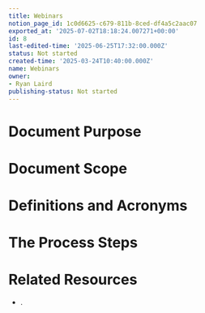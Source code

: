 ```yaml
---
title: Webinars
notion_page_id: 1c0d6625-c679-811b-8ced-df4a5c2aac07
exported_at: '2025-07-02T18:18:24.007271+00:00'
id: 8
last-edited-time: '2025-06-25T17:32:00.000Z'
status: Not started
created-time: '2025-03-24T10:40:00.000Z'
name: Webinars
owner:
- Ryan Laird
publishing-status: Not started
---
```


# Document Purpose

<!-- Unsupported block type: divider -->

<!-- Unsupported block type: unsupported -->



# Document Scope

<!-- Unsupported block type: divider -->

<!-- Unsupported block type: unsupported -->

# Definitions and Acronyms

<!-- Unsupported block type: divider -->

<!-- Unsupported block type: child_database -->

# The Process Steps

<!-- Unsupported block type: divider -->

<!-- Unsupported block type: unsupported -->

<!-- Unsupported block type: table_of_contents -->



# Related Resources

<!-- Unsupported block type: divider -->

- .